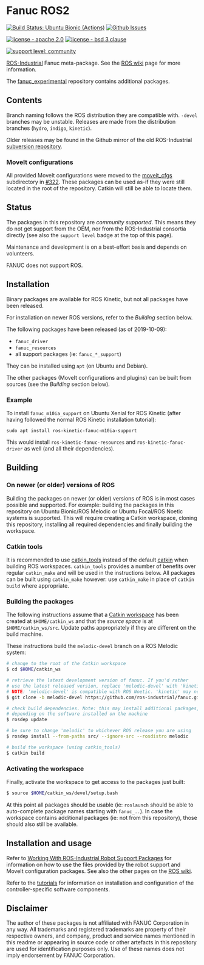 # Fanuc ROS2

[![Build Status: Ubuntu Bionic (Actions)](https://github.com/ros-industrial/fanuc/workflows/CI%20-%20Ubuntu%20Bionic/badge.svg?branch=melodic-devel)](https://github.com/ros-industrial/fanuc/actions?query=workflow%3A%22CI+-+Ubuntu+Bionic%22)
[![Github Issues](https://img.shields.io/github/issues/ros-industrial/fanuc.svg)](http://github.com/ros-industrial/fanuc/issues)

[![license - apache 2.0](https://img.shields.io/:license-Apache%202.0-yellowgreen.svg)](https://opensource.org/licenses/Apache-2.0)
[![license - bsd 3 clause](https://img.shields.io/:license-BSD%203--Clause-blue.svg)](https://opensource.org/licenses/BSD-3-Clause)

[![support level: community](https://img.shields.io/badge/support%20level-community-lightgray.svg)](http://rosindustrial.org/news/2016/10/7/better-supporting-a-growing-ros-industrial-software-platform)


[ROS-Industrial][] Fanuc meta-package. See the [ROS wiki][] page for more information.

The [fanuc_experimental][] repository contains additional packages.


## Contents

Branch naming follows the ROS distribution they are compatible with. `-devel` branches may be unstable. Releases are made from the distribution branches (`hydro`, `indigo`, `kinetic`).

Older releases may be found in the Github mirror of the old ROS-Industrial [subversion repository][].

### MoveIt configurations

All provided MoveIt configurations were moved to the [moveit_cfgs](/moveit_cfgs) subdirectory in [#322][].
These packages can be used as-if they were still located in the root of the repository.
Catkin will still be able to locate them.


## Status

The packages in this repository are *community supported*.
This means they do not get support from the OEM, nor from the ROS-Industrial consortia directly (see also the `support level` badge at the top of this page).

Maintenance and development is on a best-effort basis and depends on volunteers.

FANUC does not support ROS.


## Installation

Binary packages are available for ROS Kinetic, but not all packages have been released.

For installation on newer ROS versions, refer to the *Building* section below.

The following packages have been released (as of 2019-10-09):

 - `fanuc_driver`
 - `fanuc_resources`
 - all support packages (ie: `fanuc_*_support`)

They can be installed using `apt` (on Ubuntu and Debian).

The other packages (MoveIt configurations and plugins) can be built from sources (see the *Building* section below).

### Example

To install `fanuc_m10ia_support` on Ubuntu Xenial for ROS Kinetic (after having followed the normal ROS Kinetic installation tutorial):

```
sudo apt install ros-kinetic-fanuc-m10ia-support
```

This would install `ros-kinetic-fanuc-resources` and `ros-kinetic-fanuc-driver` as well (and all their dependencies).


## Building

### On newer (or older) versions of ROS

Building the packages on newer (or older) versions of ROS is in most cases possible and supported. For example: building the packages in this repository on Ubuntu Bionic/ROS Melodic or Ubuntu Focal/ROS Noetic systems is supported. This will require creating a Catkin workspace, cloning this repository, installing all required dependencies and finally building the workspace.

### Catkin tools

It is recommended to use [catkin_tools][] instead of the default [catkin][] when building ROS workspaces. `catkin_tools` provides a number of benefits over regular `catkin_make` and will be used in the instructions below. All packages can be built using `catkin_make` however: use `catkin_make` in place of `catkin build` where appropriate.

### Building the packages

The following instructions assume that a [Catkin workspace][] has been created at `$HOME/catkin_ws` and that the *source space* is at `$HOME/catkin_ws/src`. Update paths appropriately if they are different on the build machine.

These instructions build the `melodic-devel` branch on a ROS Melodic system:

```bash
# change to the root of the Catkin workspace
$ cd $HOME/catkin_ws

# retrieve the latest development version of fanuc. If you'd rather
# use the latest released version, replace 'melodic-devel' with 'kinetic'
# NOTE: 'melodic-devel' is compatible with ROS Noetic. 'kinetic' may not be
$ git clone -b melodic-devel https://github.com/ros-industrial/fanuc.git src/fanuc

# check build dependencies. Note: this may install additional packages,
# depending on the software installed on the machine
$ rosdep update

# be sure to change 'melodic' to whichever ROS release you are using
$ rosdep install --from-paths src/ --ignore-src --rosdistro melodic

# build the workspace (using catkin_tools)
$ catkin build
```

### Activating the workspace

Finally, activate the workspace to get access to the packages just built:

```bash
$ source $HOME/catkin_ws/devel/setup.bash
```

At this point all packages should be usable (ie: `roslaunch` should be able to auto-complete package names starting with `fanuc_..`). In case the workspace contains additional packages (ie: not from this repository), those should also still be available.


## Installation and usage

Refer to [Working With ROS-Industrial Robot Support Packages][] for information on how to use the files provided by the robot support and MoveIt configuration packages. See also the other pages on the [ROS wiki][].

Refer to the [tutorials][] for information on installation and configuration of the controller-specific software components.


## Disclaimer

The author of these packages is not affiliated with FANUC Corporation in any way.
All trademarks and registered trademarks are property of their respective owners, and company, product and service names mentioned in this readme or appearing in source code or other artefacts in this repository are used for identification purposes only.
Use of these names does not imply endorsement by FANUC Corporation.



[ROS-Industrial]: http://wiki.ros.org/Industrial
[ROS wiki]: http://wiki.ros.org/fanuc
[fanuc_experimental]: https://github.com/ros-industrial/fanuc_experimental
[subversion repository]: https://github.com/ros-industrial/swri-ros-pkg
[#322]: https://github.com/ros-industrial/fanuc/pull/322
[Catkin workspace]: http://wiki.ros.org/catkin/Tutorials/create_a_workspace
[catkin]: http://wiki.ros.org/catkin
[catkin_tools]: https://catkin-tools.readthedocs.io/en/latest
[Working With ROS-Industrial Robot Support Packages]: http://wiki.ros.org/Industrial/Tutorials/WorkingWithRosIndustrialRobotSupportPackages
[tutorials]: http://wiki.ros.org/fanuc/Tutorials
